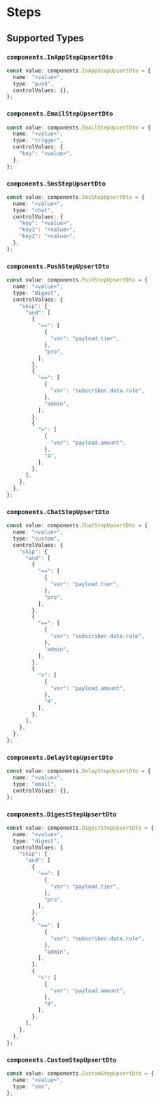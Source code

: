 # Steps


## Supported Types

### `components.InAppStepUpsertDto`

```typescript
const value: components.InAppStepUpsertDto = {
  name: "<value>",
  type: "push",
  controlValues: {},
};
```

### `components.EmailStepUpsertDto`

```typescript
const value: components.EmailStepUpsertDto = {
  name: "<value>",
  type: "trigger",
  controlValues: {
    "key": "<value>",
  },
};
```

### `components.SmsStepUpsertDto`

```typescript
const value: components.SmsStepUpsertDto = {
  name: "<value>",
  type: "chat",
  controlValues: {
    "key": "<value>",
    "key1": "<value>",
    "key2": "<value>",
  },
};
```

### `components.PushStepUpsertDto`

```typescript
const value: components.PushStepUpsertDto = {
  name: "<value>",
  type: "digest",
  controlValues: {
    "skip": {
      "and": [
        {
          "==": [
            {
              "var": "payload.tier",
            },
            "pro",
          ],
        },
        {
          "==": [
            {
              "var": "subscriber.data.role",
            },
            "admin",
          ],
        },
        {
          ">": [
            {
              "var": "payload.amount",
            },
            "4",
          ],
        },
      ],
    },
  },
};
```

### `components.ChatStepUpsertDto`

```typescript
const value: components.ChatStepUpsertDto = {
  name: "<value>",
  type: "custom",
  controlValues: {
    "skip": {
      "and": [
        {
          "==": [
            {
              "var": "payload.tier",
            },
            "pro",
          ],
        },
        {
          "==": [
            {
              "var": "subscriber.data.role",
            },
            "admin",
          ],
        },
        {
          ">": [
            {
              "var": "payload.amount",
            },
            "4",
          ],
        },
      ],
    },
  },
};
```

### `components.DelayStepUpsertDto`

```typescript
const value: components.DelayStepUpsertDto = {
  name: "<value>",
  type: "email",
  controlValues: {},
};
```

### `components.DigestStepUpsertDto`

```typescript
const value: components.DigestStepUpsertDto = {
  name: "<value>",
  type: "digest",
  controlValues: {
    "skip": {
      "and": [
        {
          "==": [
            {
              "var": "payload.tier",
            },
            "pro",
          ],
        },
        {
          "==": [
            {
              "var": "subscriber.data.role",
            },
            "admin",
          ],
        },
        {
          ">": [
            {
              "var": "payload.amount",
            },
            "4",
          ],
        },
      ],
    },
  },
};
```

### `components.CustomStepUpsertDto`

```typescript
const value: components.CustomStepUpsertDto = {
  name: "<value>",
  type: "sms",
};
```

